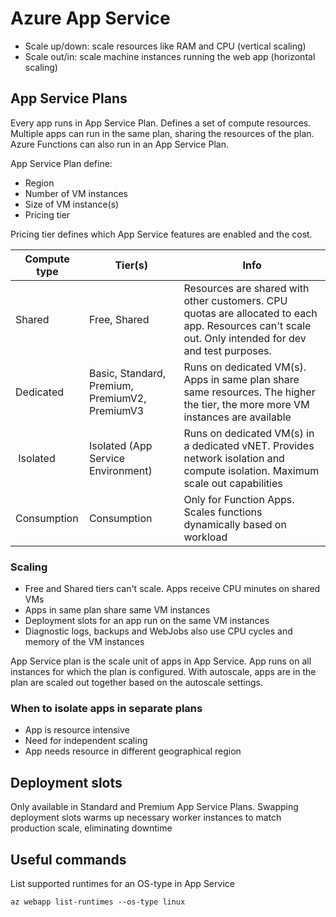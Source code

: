 # Azure App Service

- Scale up/down: scale resources like RAM and CPU (vertical scaling)
- Scale out/in: scale machine instances running the web app (horizontal scaling)

## App Service Plans

Every app runs in App Service Plan. Defines a set of compute resources. Multiple apps can run in the same plan, sharing the resources of the plan. Azure Functions can also run in an App Service Plan.

App Service Plan define:

- Region
- Number of VM instances
- Size of VM instance(s)
- Pricing tier

Pricing tier defines which App Service features are enabled and the cost.

| Compute type | Tier(s) | Info |
| -- | -- | -- |
| Shared | Free, Shared | Resources are shared with other customers. CPU quotas are allocated to each app. Resources can't scale out. Only intended for dev and test purposes. |
| Dedicated | Basic, Standard, Premium, PremiumV2, PremiumV3 | Runs on dedicated VM(s). Apps in same plan share same resources. The higher the tier, the more more VM instances are available |
| Isolated | Isolated (App Service Environment) | Runs on dedicated VM(s) in a dedicated vNET. Provides network isolation and compute isolation. Maximum scale out capabilities |
| Consumption | Consumption | Only for Function Apps. Scales functions dynamically based on workload |

### Scaling

- Free and Shared tiers can't scale. Apps receive CPU minutes on shared VMs
- Apps in same plan share same VM instances
- Deployment slots for an app run on the same VM instances
- Diagnostic logs, backups and WebJobs also use CPU cycles and memory of the VM instances

App Service plan is the scale unit of apps in App Service. App runs on all instances for which the plan is configured. With autoscale, apps are in the plan are scaled out together based on the autoscale settings.

### When to isolate apps in separate plans

- App is resource intensive
- Need for independent scaling
- App needs resource in different geographical region

## Deployment slots

Only available in Standard and Premium App Service Plans. Swapping deployment slots warms up necessary worker instances to match production scale, eliminating downtime

## Useful commands

List supported runtimes for an OS-type in App Service

``az webapp list-runtimes --os-type linux``
